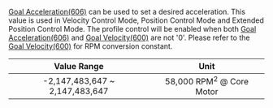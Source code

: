 [Goal Acceleration(606)] can be used to set a desired acceleration. This value is used in Velocity Control Mode, Position Control Mode and Extended Position Control Mode. The profile control will be enabled when both [Goal Acceleration(606)] and [Goal Velocity(600)] are not '0'.
Please refer to the [Goal Velocity(600)] for RPM conversion constant.

|Value Range | Unit |
| :---: | :---: |
|-2,147,483,647 ~ 2,147,483,647|58,000 RPM<sup>2</sup> @ Core Motor|

[Goal Acceleration(606)]: #goal-acceleration606
[Goal Velocity(600)]: #goal-velocity600
